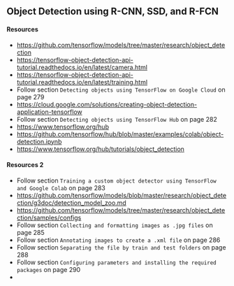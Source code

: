 ## Object Detection using R-CNN, SSD, and R-FCN

#### Resources 

- https://github.com/tensorflow/models/tree/master/research/object_detection
- https://tensorflow-object-detection-api-tutorial.readthedocs.io/en/latest/camera.html
- https://tensorflow-object-detection-api-tutorial.readthedocs.io/en/latest/training.html
- Follow section `Detecting objects using TensorFlow on Google Cloud` on page 279
- https://cloud.google.com/solutions/creating-object-detection-application-tensorflow
- Follow section `Detecting objects using TensorFlow Hub` on page 282
- https://www.tensorflow.org/hub
- https://github.com/tensorflow/hub/blob/master/examples/colab/object-detection.ipynb
- https://www.tensorflow.org/hub/tutorials/object_detection


#### Resources 2

- Follow section `Training a custom object detector using TensorFlow and Google Colab` on page 283
- https://github.com/tensorflow/models/blob/master/research/object_detection/g3doc/detection_model_zoo.md
- https://github.com/tensorflow/models/tree/master/research/object_detection/samples/configs
- Follow section `Collecting and formatting images as .jpg files` on page 285
- Follow section `Annotating images to create a .xml file` on page 286
- Follow section `Separating the file by train and test folders` on page 288
- Follow section `Configuring parameters and installing the required packages` on page 290
- 


